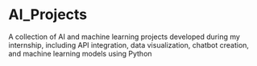 # AI_Projects
A collection of AI and machine learning projects developed during my internship, including API integration, data visualization, chatbot creation, and machine learning models using Python
